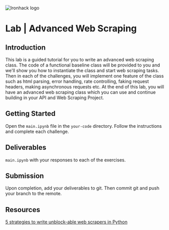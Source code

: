 ![Ironhack logo](https://i.imgur.com/1QgrNNw.png)

# Lab | Advanced Web Scraping

## Introduction

This lab is a guided tutorial for you to write an advanced web scraping class. The code of a functional baseline class will be provided to you and we'll show you how to instantiate the class and start web scraping tasks. Then in each of the challenges, you will implement one feature of the class such as html parsing, error handling, rate controlling, faking request headers, making asynchronous requests etc. At the end of this lab, you will have an advanced web scraping class which you can use and continue building in your API and Web Scraping Project.

## Getting Started

Open the `main.ipynb` file in the `your-code` directory. Follow the instructions and complete each challenge.

## Deliverables

`main.ipynb` with your responses to each of the exercises.

## Submission

Upon completion, add your deliverables to git. Then commit git and push your branch to the remote.

## Resources

[5 strategies to write unblock-able web scrapers in Python](http://blog.adnansiddiqi.me/5-strategies-to-write-unblock-able-web-scrapers-in-python/)
 
 
 
